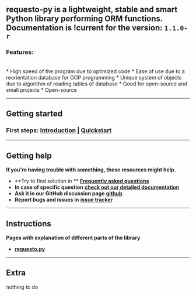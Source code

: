 **requesto-py** is a lightweight, stable and smart Python library performing ORM functions.
<br>
Documentation is !current for the version: `1.1.0-r`
---

<h3>Features:</h3>
<br>
* High speed of the program due to optimized code
* Ease of use due to a reorientation database for OOP programming
* Unique system of objects due to algorithm of reading tables of database
* Good for open-source and small projects
* Open-source

---
## Getting started

### **First steps**: [**Introduction**](./start.md) | [**Quickstart**](./quickstart.md)


---

## Getting help

**<p>If you're having trouble with something, these resources might help.</p>**
* **Try to find solution in ** [**Frequently asked questions**](./faq.md)
* **In case of specific question** [**check out our detailed documentation**](./manuals.md)
* **Ask it in our GitHub discussion page** [**github**](https://github.com/SOLIDusr/requesto-py/issues/new)
* **Report bugs and issues in** [**issue tracker**](https://github.com/SOLIDusr/requesto-py/issues/new)

---

## Instructions
**<p>Pages with explanation of different parts of the library</p>**
* [**requesto.py**](manuals.md)


---

## Extra

nothing to do

